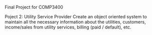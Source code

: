 Final Project for COMP3400

Poject 2: Utility Service Provider
Create an object oriented system to maintain all the necessary information about the utilities, customers, income/sales from utility services, billing (paid / default), etc.
